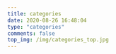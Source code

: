 ```yaml
---
title: categories
date: 2020-08-26 16:48:04
type: "categories"
comments: false
top_img: /img/categories_top.jpg
---
```

